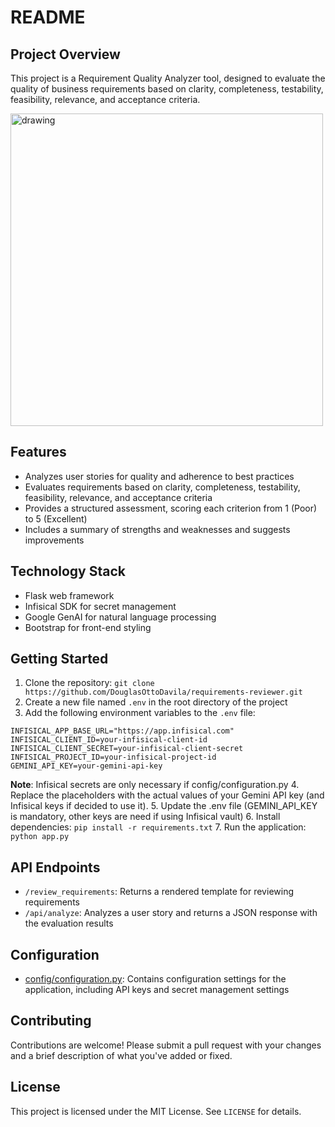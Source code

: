 # README

## Project Overview

This project is a Requirement Quality Analyzer tool, designed to evaluate the quality of business requirements based on clarity, completeness, testability, feasibility, relevance, and acceptance criteria.

<img src="https://i.ibb.co/nXLsGK8/418405422-934fe22a-6680-4426-bfbd-a6be053f858e.png" alt="drawing" width="500"/>

## Features

* Analyzes user stories for quality and adherence to best practices
* Evaluates requirements based on clarity, completeness, testability, feasibility, relevance, and acceptance criteria
* Provides a structured assessment, scoring each criterion from 1 (Poor) to 5 (Excellent)
* Includes a summary of strengths and weaknesses and suggests improvements

## Technology Stack

* Flask web framework
* Infisical SDK for secret management
* Google GenAI for natural language processing
* Bootstrap for front-end styling

## Getting Started

1. Clone the repository: `git clone https://github.com/DouglasOttoDavila/requirements-reviewer.git`
2. Create a new file named `.env` in the root directory of the project
3. Add the following environment variables to the `.env` file: 
```
INFISICAL_APP_BASE_URL="https://app.infisical.com"
INFISICAL_CLIENT_ID=your-infisical-client-id
INFISICAL_CLIENT_SECRET=your-infisical-client-secret
INFISICAL_PROJECT_ID=your-infisical-project-id
GEMINI_API_KEY=your-gemini-api-key
```
**Note**: Infisical secrets are only necessary if config/configuration.py
4. Replace the placeholders with the actual values of your Gemini API key (and Infisical keys if decided to use it).
5. Update the .env file (GEMINI_API_KEY is mandatory, other keys are need if using Infisical vault)
6. Install dependencies: `pip install -r requirements.txt`
7. Run the application: `python app.py`

## API Endpoints

* `/review_requirements`: Returns a rendered template for reviewing requirements
* `/api/analyze`: Analyzes a user story and returns a JSON response with the evaluation results

## Configuration

* [config/configuration.py](cci:7://file:///d:/GitHub/requirements-reviewer/config/configuration.py:0:0-0:0): Contains configuration settings for the application, including API keys and secret management settings

## Contributing

Contributions are welcome! Please submit a pull request with your changes and a brief description of what you've added or fixed.

## License

This project is licensed under the MIT License. See `LICENSE` for details.
